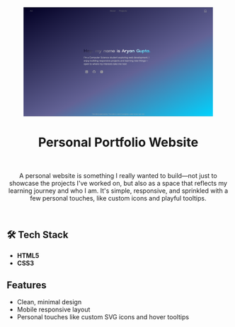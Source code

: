 <div align="center">
  <a href="https://your-deployed-site-link.com">
    <img src="assets/home-desktop.png" alt="Portfolio Home Page" width="85%" >
  </a>
  <br/>
  
<h1 align="center"> Personal Portfolio Website</h1>
<br/>

A personal website is something I really wanted to build—not just to showcase the projects I've worked on, but also as a space that reflects my learning journey and who I am. It's simple, responsive, and sprinkled with a few personal touches, like custom icons and playful tooltips. 

<br/>
</div>


## 🛠️ Tech Stack
- **HTML5**
- **CSS3**


## Features
- Clean, minimal design
- Mobile responsive layout
- Personal touches like custom SVG icons and hover tooltips


